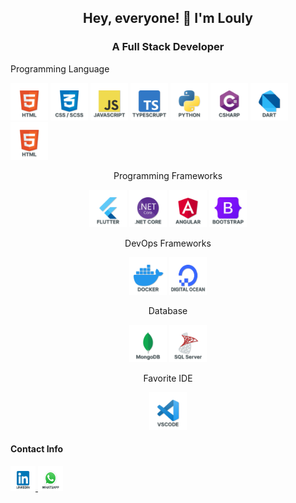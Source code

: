 <h2 align="center">Hey, everyone! 👋 I'm Louly</h2>

<h3 align="center">A Full Stack Developer</h3>

<div aling="center">
  <p>Programming Language</p>
  <p>
    <img src="https://github.com/mathlouly/mathlouly/blob/main/html-icon.png" alt="html" width="60" height="60"/>
    <img src="https://github.com/mathlouly/mathlouly/blob/main/css-icon.png" alt="css" width="60" height="60"/>
    <img src="https://github.com/mathlouly/mathlouly/blob/main/js-icon.png" alt="javascript" width="60" height="60"/>
    <img src="https://github.com/mathlouly/mathlouly/blob/main/ts-icon.png" alt="typescript" width="60" height="60"/>
    <img src="https://github.com/mathlouly/mathlouly/blob/main/python-icon.png" alt="python" width="60" height="60"/>
    <img src="https://github.com/mathlouly/mathlouly/blob/main/csharp-icon.png" alt="csharp" width="60" height="60"/>
    <img src="https://github.com/mathlouly/mathlouly/blob/main/dart-icon.png" alt="dart" width="60" height="60"/>
    <img src="https://github.com/mathlouly/mathlouly/blob/main/html-icon.png" alt="java" width="60" height="60"/>
  </p>
</div>

<div align="center">
  <p>Programming Frameworks</p>
  <p>
    <img src="https://github.com/mathlouly/mathlouly/blob/main/flutter-icon.png" alt="flutter" width="60" height="60"/>
    <img src="https://github.com/mathlouly/mathlouly/blob/main/dotnet-icon.png" alt="dotnet" width="60" height="60"/>
    <img src="https://github.com/mathlouly/mathlouly/blob/main/angular-icon.png" alt="angular" width="60" height="60"/>
    <img src="https://github.com/mathlouly/mathlouly/blob/main/bootstrap-icon.png" alt="bootstrap" width="60" height="60"/>
  </p>
</div>

<div align="center">
  <p>DevOps Frameworks</p>
  <p>
    <img src="https://github.com/mathlouly/mathlouly/blob/main/docker-icon.png" alt="docker" width="60" height="60"/>
    <img src="https://github.com/mathlouly/mathlouly/blob/main/digitalocean-icon.png" alt="digitalocean" width="60" height="60"/>
  </p>
</div>

<div align="center">
  <p>Database</p>
  <p>
    <img src="https://github.com/mathlouly/mathlouly/blob/main/mongodb-icon.png" alt="mongodb" width="60" height="60"/>
    <img src="https://github.com/mathlouly/mathlouly/blob/main/sqlserver-icon.png" alt="sqlserver" width="60" height="60"/>
  </p>
</div>


<div align="center">
  <p>Favorite IDE</p>
  <p>
    <img src="https://github.com/mathlouly/mathlouly/blob/main/vscode-icon.png" alt="vscode" width="60" height="60"/>
  </p>
</div>

#### Contact Info

<a href="https://www.linkedin.com/in/matheuslouly/">
  <img src="https://github.com/mathlouly/mathlouly/blob/main/linkedin-icon.png" alt="linkedin" width=40 height="40">
</a>

<a href="https://api.whatsapp.com/send?phone=5562996848115">
  <img src="https://github.com/mathlouly/mathlouly/blob/main/whatsapp-icon.png" alt="whatsapp" width=40 height="40">
</a>
